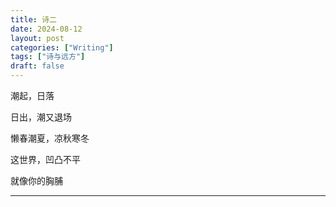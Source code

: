 ```yaml
---
title: 诗二
date: 2024-08-12
layout: post
categories: ["Writing"]
tags: ["诗与远方"]
draft: false
---
```


潮起，日落

日出，潮又退场

懒春潮夏，凉秋寒冬

这世界，凹凸不平

就像你的胸脯

---

